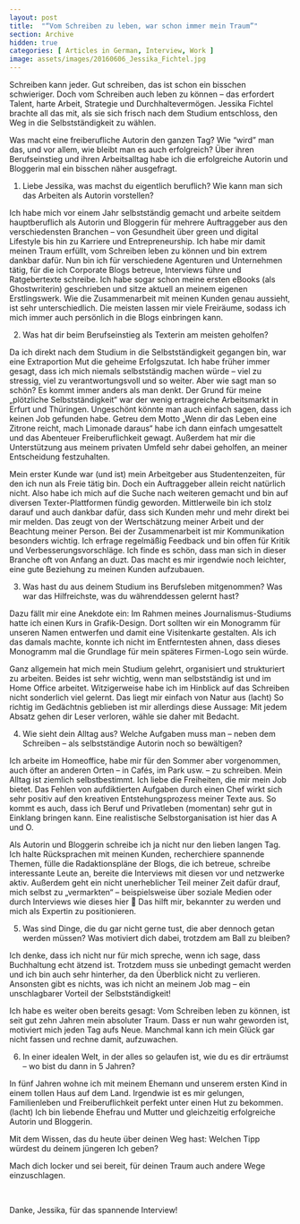 ```yaml
---
layout: post
title:  "“Vom Schreiben zu leben, war schon immer mein Traum”"
section: Archive
hidden: true
categories: [ Articles in German, Interview, Work ]
image: assets/images/20160606_Jessika_Fichtel.jpg
---
```



Schreiben kann jeder. Gut schreiben, das ist schon ein bisschen schwieriger. Doch vom Schreiben auch leben zu können – das erfordert Talent, harte Arbeit, Strategie und Durchhaltevermögen. Jessika Fichtel brachte all das mit, als sie sich frisch nach dem Studium entschloss, den Weg in die Selbstständigkeit zu wählen.

Was macht eine freiberufliche Autorin den ganzen Tag? Wie “wird” man das, und vor allem, wie bleibt man es auch erfolgreich? Über ihren Berufseinstieg und ihren Arbeitsalltag habe ich die erfolgreiche Autorin und Bloggerin mal ein bisschen näher ausgefragt.

1. Liebe Jessika, was machst du eigentlich beruflich? Wie kann man sich das Arbeiten als Autorin vorstellen?

Ich habe mich vor einem Jahr selbstständig gemacht und arbeite seitdem hauptberuflich als Autorin und Bloggerin für mehrere Auftraggeber aus den verschiedensten Branchen – von Gesundheit über green und digital Lifestyle bis hin zu Karriere und Entrepreneurship. Ich habe mir damit meinen Traum erfüllt, vom Schreiben leben zu können und bin extrem dankbar dafür. Nun bin ich für verschiedene Agenturen und Unternehmen tätig, für die ich Corporate Blogs betreue, Interviews führe und Ratgebertexte schreibe. Ich habe sogar schon meine ersten eBooks (als Ghostwriterin) geschrieben und sitze aktuell an meinem eigenen Erstlingswerk. Wie die Zusammenarbeit mit meinen Kunden genau aussieht, ist sehr unterschiedlich. Die meisten lassen mir viele Freiräume, sodass ich mich immer auch persönlich in die Blogs einbringen kann.

2. Was hat dir beim Berufseinstieg als Texterin am meisten geholfen?

Da ich direkt nach dem Studium in die Selbstständigkeit gegangen bin, war eine Extraportion Mut die geheime Erfolgszutat. Ich habe früher immer gesagt, dass ich mich niemals selbstständig machen würde – viel zu stressig, viel zu verantwortungsvoll und so weiter. Aber wie sagt man so schön? Es kommt immer anders als man denkt. Der Grund für meine „plötzliche Selbstständigkeit“ war der wenig ertragreiche Arbeitsmarkt in Erfurt und Thüringen. Ungeschönt könnte man auch einfach sagen, dass ich keinen Job gefunden habe. Getreu dem Motto „Wenn dir das Leben eine Zitrone reicht, mach Limonade daraus“ habe ich dann einfach umgesattelt und das Abenteuer Freiberuflichkeit gewagt. Außerdem hat mir die Unterstützung aus meinem privaten Umfeld sehr dabei geholfen, an meiner Entscheidung festzuhalten.

Mein erster Kunde war (und ist) mein Arbeitgeber aus Studentenzeiten, für den ich nun als Freie tätig bin. Doch ein Auftraggeber allein reicht natürlich nicht. Also habe ich mich auf die Suche nach weiteren gemacht und bin auf diversen Texter-Plattformen fündig geworden. Mittlerweile bin ich stolz darauf und auch dankbar dafür, dass sich Kunden mehr und mehr direkt bei mir melden. Das zeugt von der Wertschätzung meiner Arbeit und der Beachtung meiner Person. Bei der Zusammenarbeit ist mir Kommunikation besonders wichtig. Ich erfrage regelmäßig Feedback und bin offen für Kritik und Verbesserungsvorschläge. Ich finde es schön, dass man sich in dieser Branche oft von Anfang an duzt. Das macht es mir irgendwie noch leichter, eine gute Beziehung zu meinen Kunden aufzubauen.

3. Was hast du aus deinem Studium ins Berufsleben mitgenommen? Was war das Hilfreichste, was du währenddessen gelernt hast?

Dazu fällt mir eine Anekdote ein: Im Rahmen meines Journalismus-Studiums hatte ich einen Kurs in Grafik-Design. Dort sollten wir ein Monogramm für unseren Namen entwerfen und damit eine Visitenkarte gestalten. Als ich das damals machte, konnte ich nicht im Entferntesten ahnen, dass dieses Monogramm mal die Grundlage für mein späteres Firmen-Logo sein würde.

Ganz allgemein hat mich mein Studium gelehrt, organisiert und strukturiert zu arbeiten. Beides ist sehr wichtig, wenn man selbstständig ist und im Home Office arbeitet. Witzigerweise habe ich im Hinblick auf das Schreiben nicht sonderlich viel gelernt. Das liegt mir einfach von Natur aus (lacht) So richtig im Gedächtnis geblieben ist mir allerdings diese Aussage: Mit jedem Absatz gehen dir Leser verloren, wähle sie daher mit Bedacht.

4. Wie sieht dein Alltag aus? Welche Aufgaben muss man – neben dem Schreiben – als selbstständige Autorin noch so bewältigen?

Ich arbeite im Homeoffice, habe mir für den Sommer aber vorgenommen, auch öfter an anderen Orten – in Cafés, im Park usw. – zu schreiben. Mein Alltag ist ziemlich selbstbestimmt. Ich liebe die Freiheiten, die mir mein Job bietet. Das Fehlen von aufdiktierten Aufgaben durch einen Chef wirkt sich sehr positiv auf den kreativen Entstehungsprozess meiner Texte aus. So kommt es auch, dass ich Beruf und Privatleben (momentan) sehr gut in Einklang bringen kann. Eine realistische Selbstorganisation ist hier das A und O.

Als Autorin und Bloggerin schreibe ich ja nicht nur den lieben langen Tag. Ich halte Rücksprachen mit meinen Kunden, recherchiere spannende Themen, fülle die Radaktionspläne der Blogs, die ich betreue, schreibe interessante Leute an, bereite die Interviews mit diesen vor und netzwerke aktiv. Außerdem geht ein nicht unerheblicher Teil meiner Zeit dafür drauf, mich selbst zu „vermarkten“ – beispielsweise über soziale Medien oder durch Interviews wie dieses hier 🙂 Das hilft mir, bekannter zu werden und mich als Expertin zu positionieren.

5. Was sind Dinge, die du gar nicht gerne tust, die aber dennoch getan werden müssen? Was motiviert dich dabei, trotzdem am Ball zu bleiben?

Ich denke, dass ich nicht nur für mich spreche, wenn ich sage, dass Buchhaltung echt ätzend ist. Trotzdem muss sie unbedingt gemacht werden und ich bin auch sehr hinterher, da den Überblick nicht zu verlieren. Ansonsten gibt es nichts, was ich nicht an meinem Job mag – ein unschlagbarer Vorteil der Selbstständigkeit!

Ich habe es weiter oben bereits gesagt: Vom Schreiben leben zu können, ist seit gut zehn Jahren mein absoluter Traum. Dass er nun wahr geworden ist, motiviert mich jeden Tag aufs Neue. Manchmal kann ich mein Glück gar nicht fassen und rechne damit, aufzuwachen.

6. In einer idealen Welt, in der alles so gelaufen ist, wie du es dir erträumst – wo bist du dann in 5 Jahren?

In fünf Jahren wohne ich mit meinem Ehemann und unserem ersten Kind in einem tollen Haus auf dem Land. Irgendwie ist es mir gelungen, Familienleben und Freiberuflichkeit perfekt unter einen Hut zu bekommen. (lacht) Ich bin liebende Ehefrau und Mutter und gleichzeitig erfolgreiche Autorin und Bloggerin.

Mit dem Wissen, das du heute über deinen Weg hast: Welchen Tipp würdest du deinem jüngeren Ich geben?

Mach dich locker und sei bereit, für deinen Traum auch andere Wege einzuschlagen.

 

Danke, Jessika, für das spannende Interview!

